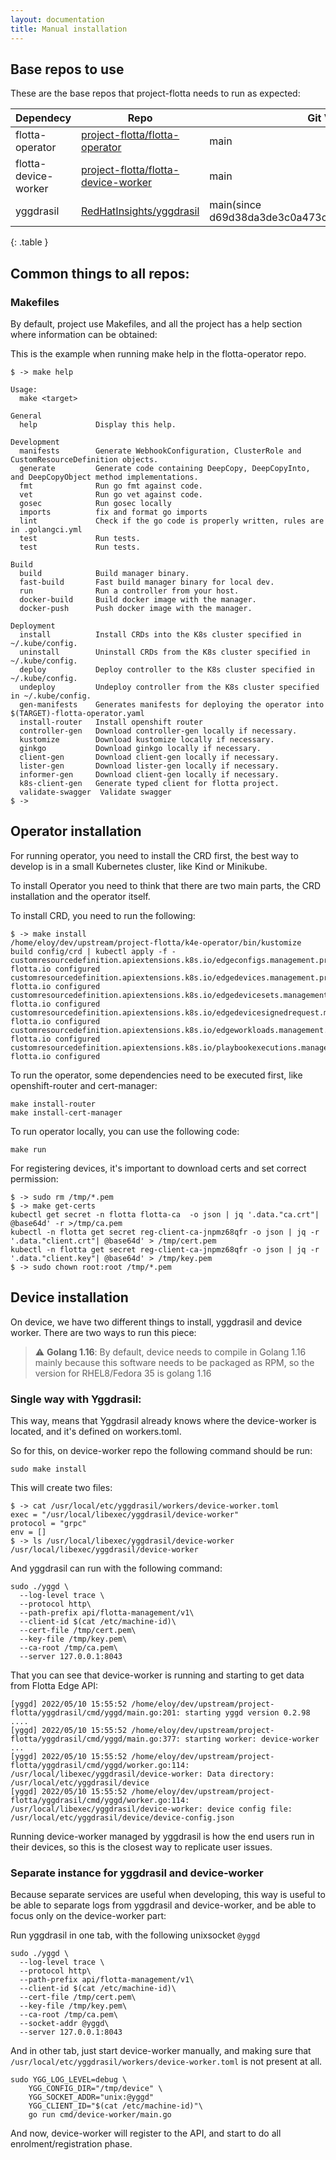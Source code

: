 ```yaml
---
layout: documentation
title: Manual installation
---
```

## Base repos to use

These are the base repos that project-flotta needs to run as expected:

|Dependecy             | Repo                                           | Git Version                                         |
|----------------------|------------------------------------------------|-----------------------------------------------------|
|flotta-operator       | [project-flotta/flotta-operator][operator]     | main                                                |
|flotta-device-worker  | [project-flotta/flotta-device-worker][device]  | main                                                |
|yggdrasil             | [RedHatInsights/yggdrasil][yggdrasil]          | main(since d69d38da3de3c0a473cd0bd6a713e72c2ea842f9)|
{: .table }

[operator]: https://github.com/project-flotta/flotta-operator
[device]: https://github.com/project-flotta/flotta-device-worker
[yggdrasil]: https://github.com/RedHatInsights/yggdrasil

## Common things to all repos:

### Makefiles

By default, project use Makefiles, and all the project has a help
section where information can be obtained:

This is the example when running make help in the flotta-operator repo.

```shell
$ -> make help

Usage:
  make <target>

General
  help             Display this help.

Development
  manifests        Generate WebhookConfiguration, ClusterRole and CustomResourceDefinition objects.
  generate         Generate code containing DeepCopy, DeepCopyInto, and DeepCopyObject method implementations.
  fmt              Run go fmt against code.
  vet              Run go vet against code.
  gosec            Run gosec locally
  imports          fix and format go imports
  lint             Check if the go code is properly written, rules are in .golangci.yml
  test             Run tests.
  test             Run tests.

Build
  build            Build manager binary.
  fast-build       Fast build manager binary for local dev.
  run              Run a controller from your host.
  docker-build     Build docker image with the manager.
  docker-push      Push docker image with the manager.

Deployment
  install          Install CRDs into the K8s cluster specified in ~/.kube/config.
  uninstall        Uninstall CRDs from the K8s cluster specified in ~/.kube/config.
  deploy           Deploy controller to the K8s cluster specified in ~/.kube/config.
  undeploy         Undeploy controller from the K8s cluster specified in ~/.kube/config.
  gen-manifests    Generates manifests for deploying the operator into $(TARGET)-flotta-operator.yaml
  install-router   Install openshift router
  controller-gen   Download controller-gen locally if necessary.
  kustomize        Download kustomize locally if necessary.
  ginkgo           Download ginkgo locally if necessary.
  client-gen       Download client-gen locally if necessary.
  lister-gen       Download lister-gen locally if necessary.
  informer-gen     Download client-gen locally if necessary.
  k8s-client-gen   Generate typed client for flotta project.
  validate-swagger  Validate swagger
$ ->
```


## Operator installation

For running operator, you need to install the CRD first, the best way to develop
is in a small Kubernetes cluster, like Kind or Minikube.

To install Operator you need to think that there are two main parts, the CRD
installation and the operator itself.

To install CRD, you need to run the following:

```
$ -> make install
/home/eloy/dev/upstream/project-flotta/k4e-operator/bin/kustomize build config/crd | kubectl apply -f -
customresourcedefinition.apiextensions.k8s.io/edgeconfigs.management.project-flotta.io configured
customresourcedefinition.apiextensions.k8s.io/edgedevices.management.project-flotta.io configured
customresourcedefinition.apiextensions.k8s.io/edgedevicesets.management.project-flotta.io configured
customresourcedefinition.apiextensions.k8s.io/edgedevicesignedrequest.management.project-flotta.io configured
customresourcedefinition.apiextensions.k8s.io/edgeworkloads.management.project-flotta.io configured
customresourcedefinition.apiextensions.k8s.io/playbookexecutions.management.project-flotta.io configured
```

To run the operator, some dependencies need to be executed first, like
openshift-router and cert-manager:

```shell
make install-router
make install-cert-manager
```

To run operator locally, you can use the following code:

```shell
make run
```

For registering devices, it's important to download certs and set correct
permission:

```shell
$ -> sudo rm /tmp/*.pem
$ -> make get-certs
kubectl get secret -n flotta flotta-ca  -o json | jq '.data."ca.crt"| @base64d' -r >/tmp/ca.pem
kubectl -n flotta get secret reg-client-ca-jnpmz68qfr -o json | jq -r '.data."client.crt"| @base64d' > /tmp/cert.pem
kubectl -n flotta get secret reg-client-ca-jnpmz68qfr -o json | jq -r '.data."client.key"| @base64d' > /tmp/key.pem
$ -> sudo chown root:root /tmp/*.pem
```

## Device installation

On device, we have two different things to install, yggdrasil and device worker.
There are two ways to run this piece:

> ⚠️ **Golang 1.16**: By default, device needs to compile in Golang 1.16 mainly
> because this software needs to be packaged as RPM, so the version for
> RHEL8/Fedora 35 is golang 1.16

### Single way with Yggdrasil:

This way, means that Yggdrasil already knows where the device-worker is located,
and it's defined on workers.toml.

So for this, on device-worker repo the following command should be run:

```shell
sudo make install
```

This will create two files:

```shell
$ -> cat /usr/local/etc/yggdrasil/workers/device-worker.toml
exec = "/usr/local/libexec/yggdrasil/device-worker"
protocol = "grpc"
env = []
$ -> ls /usr/local/libexec/yggdrasil/device-worker
/usr/local/libexec/yggdrasil/device-worker
```

And yggdrasil can run with the following command:

```shell
sudo ./yggd \
  --log-level trace \
  --protocol http\
  --path-prefix api/flotta-management/v1\
  --client-id $(cat /etc/machine-id)\
  --cert-file /tmp/cert.pem\
  --key-file /tmp/key.pem\
  --ca-root /tmp/ca.pem\
  --server 127.0.0.1:8043
```

That you can see that device-worker is running and starting to get data from
Flotta Edge API:

```
[yggd] 2022/05/10 15:55:52 /home/eloy/dev/upstream/project-flotta/yggdrasil/cmd/yggd/main.go:201: starting yggd version 0.2.98
....
[yggd] 2022/05/10 15:55:52 /home/eloy/dev/upstream/project-flotta/yggdrasil/cmd/yggd/main.go:377: starting worker: device-worker
...
[yggd] 2022/05/10 15:55:52 /home/eloy/dev/upstream/project-flotta/yggdrasil/cmd/yggd/worker.go:114: /usr/local/libexec/yggdrasil/device-worker: Data directory: /usr/local/etc/yggdrasil/device
[yggd] 2022/05/10 15:55:52 /home/eloy/dev/upstream/project-flotta/yggdrasil/cmd/yggd/worker.go:114: /usr/local/libexec/yggdrasil/device-worker: device config file: /usr/local/etc/yggdrasil/device/device-config.json
```

Running device-worker managed by yggdrasil is how the end users run in their
devices, so this is the closest way to replicate user issues.

### Separate instance for yggdrasil and device-worker

Because separate services are useful when developing, this way is useful to be
able to separate logs from yggdrasil and device-worker, and be able to focus
only on the device-worker part:

Run yggdrasil in one tab, with the following unixsocket `@yggd`

```shell
sudo ./yggd \
  --log-level trace \
  --protocol http\
  --path-prefix api/flotta-management/v1\
  --client-id $(cat /etc/machine-id)\
  --cert-file /tmp/cert.pem\
  --key-file /tmp/key.pem\
  --ca-root /tmp/ca.pem\
  --socket-addr @yggd\
  --server 127.0.0.1:8043
```

And in other tab, just start device-worker manually, and making sure that
`/usr/local/etc/yggdrasil/workers/device-worker.toml` is not present at all.

```
sudo YGG_LOG_LEVEL=debug \
    YGG_CONFIG_DIR="/tmp/device" \
    YGG_SOCKET_ADDR="unix:@yggd"
    YGG_CLIENT_ID="$(cat /etc/machine-id)"\
    go run cmd/device-worker/main.go
```

And now, device-worker will register to the API, and start to do all
enrolment/registration phase.
